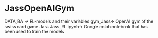 # JassOpenAIGym
DATA_BA -> RL-models and their variables
gym_Jass-> OpenAI gym of the swiss card game Jass
Jass_RL.ipynb-> Google colab notebook that has been used to train the models
